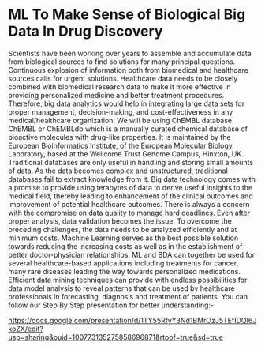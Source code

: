 # ML To Make Sense of Biological Big Data In Drug Discovery

Scientists have been working over years to assemble and accumulate data from biological sources to find solutions for many principal questions. Continuous explosion of information both from biomedical and healthcare sources calls for urgent solutions. Healthcare data needs to be closely combined with biomedical research data to make it more effective in providing personalized medicine and better treatment procedures. Therefore, big data analytics would help in integrating large data sets for proper management, decision-making, and cost-effectiveness in any medical/healthcare organization. We will be using ChEMBL database ChEMBL or ChEMBLdb which is a manually curated chemical database of bioactive molecules with drug-like properties. It is maintained by the European Bioinformatics Institute, of the European Molecular Biology Laboratory, based at the Wellcome Trust Genome Campus, Hinxton, UK. Traditional databases are only useful in handling and storing small amounts of data. As the data becomes complex and unstructured, traditional databases fail to extract knowledge from it. Big data technology comes with a promise to provide using terabytes of data to derive useful insights to the medical field, thereby leading to enhancement of the clinical outcomes and improvement of potential healthcare outcomes. There is always a concern with the compromise on data quality to manage hard deadlines. Even after proper analysis, data validation becomes the issue. To overcome the preceding challenges, the data needs to be analyzed efficiently and at minimum costs. Machine Learning serves as the best possible solution towards reducing the increasing costs as well as in the establishment of better doctor-physician relationships. ML and BDA can together be used for several healthcare-based applications including treatments for cancer, many rare diseases leading the way towards personalized medications. Efficient data mining techniques can provide with endless possibilities for data model analysis to reveal patterns that can be used by healthcare professionals in forecasting, diagnosis and treatment of patients. You can follow our Step By Step presentation for better understanding:-

https://docs.google.com/presentation/d/1TY55RfyY3Nd1BMrOzJ5TEfIDQI6JkoZX/edit?usp=sharing&ouid=100773135275858696871&rtpof=true&sd=true
